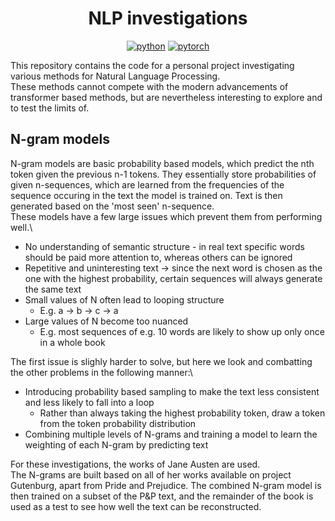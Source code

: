 <div align="center">

# NLP investigations

[![python](https://img.shields.io/badge/-Python_3.13-blue?logo=python&logoColor=white)](https://github.com/pre-commit/pre-commit)
[![pytorch](https://img.shields.io/badge/PyTorch_2.1-ee4c2c?logo=pytorch&logoColor=white)](https://pytorch.org/get-started/locally/)
  
</div>

This repository contains the code for a personal project investigating various methods for Natural Language Processing.\
These methods cannot compete with the modern advancements of transformer based methods, but are nevertheless interesting to explore and to test the limits of. 

## N-gram models

N-gram models are basic probability based models, which predict the nth token given the previous n-1 tokens. They essentially store probabilities of given n-sequences, which are learned from the frequencies of the sequence occuring in the text the model is trained on. Text is then generated based on the 'most seen' n-sequence.\
These models have a few large issues which prevent them from performing well.\
  - No understanding of semantic structure - in real text specific words should be paid more attention to, whereas others can be ignored
  - Repetitive and uninteresting text -> since the next word is chosen as the one with the highest probability, certain sequences will always generate the same text
  - Small values of N often lead to looping structure
    - E.g. a -> b -> c -> a
  - Large values of N become too nuanced
    - E.g. most sequences of e.g. 10 words are likely to show up only once in a whole book

The first issue is slighly harder to solve, but here we look and combatting the other problems in the following manner:\
  - Introducing probability based sampling to make the text less consistent and less likely to fall into a loop
    - Rather than always taking the highest probability token, draw a token from the token probability distribution
  - Combining multiple levels of N-grams and training a model to learn the weighting of each N-gram by predicting text

For these investigations, the works of Jane Austen are used.\
The N-grams are built based on all of her works available on project Gutenburg, apart from Pride and Prejudice.
The combined N-gram model is then trained on a subset of the P&P text, and the remainder of the book is used as a test to see how well the text can be reconstructed.


